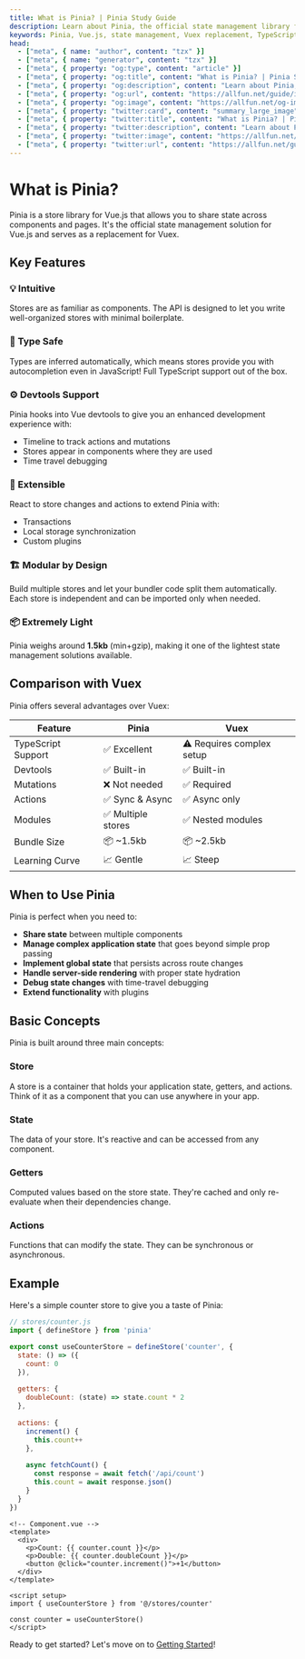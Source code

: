 ```yaml
---
title: What is Pinia? | Pinia Study Guide
description: Learn about Pinia, the official state management library for Vue.js. Discover its key features, benefits, and why it's the perfect replacement for Vuex.
keywords: Pinia, Vue.js, state management, Vuex replacement, TypeScript, devtools
head:
  - ["meta", { name: "author", content: "tzx" }]
  - ["meta", { name: "generator", content: "tzx" }]
  - ["meta", { property: "og:type", content: "article" }]
  - ["meta", { property: "og:title", content: "What is Pinia? | Pinia Study Guide" }]
  - ["meta", { property: "og:description", content: "Learn about Pinia, the official state management library for Vue.js. Discover its key features, benefits, and why it's the perfect replacement for Vuex." }]
  - ["meta", { property: "og:url", content: "https://allfun.net/guide/introduction" }]
  - ["meta", { property: "og:image", content: "https://allfun.net/og-image.svg" }]
  - ["meta", { property: "twitter:card", content: "summary_large_image" }]
  - ["meta", { property: "twitter:title", content: "What is Pinia? | Pinia Study Guide" }]
  - ["meta", { property: "twitter:description", content: "Learn about Pinia, the official state management library for Vue.js. Discover its key features, benefits, and why it's the perfect replacement for Vuex." }]
  - ["meta", { property: "twitter:image", content: "https://allfun.net/og-image.svg" }]
  - ["meta", { property: "twitter:url", content: "https://allfun.net/guide/introduction" }]
---
```


# What is Pinia?

Pinia is a store library for Vue.js that allows you to share state across components and pages. It's the official state management solution for Vue.js and serves as a replacement for Vuex.

## Key Features

### 💡 Intuitive
Stores are as familiar as components. The API is designed to let you write well-organized stores with minimal boilerplate.

### 🔑 Type Safe
Types are inferred automatically, which means stores provide you with autocompletion even in JavaScript! Full TypeScript support out of the box.

### ⚙️ Devtools Support
Pinia hooks into Vue devtools to give you an enhanced development experience with:
- Timeline to track actions and mutations
- Stores appear in components where they are used
- Time travel debugging

### 🔌 Extensible
React to store changes and actions to extend Pinia with:
- Transactions
- Local storage synchronization
- Custom plugins

### 🏗 Modular by Design
Build multiple stores and let your bundler code split them automatically. Each store is independent and can be imported only when needed.

### 📦 Extremely Light
Pinia weighs around **1.5kb** (min+gzip), making it one of the lightest state management solutions available.

## Comparison with Vuex

Pinia offers several advantages over Vuex:

| Feature | Pinia | Vuex |
|---------|-------|------|
| TypeScript Support | ✅ Excellent | ⚠️ Requires complex setup |
| Devtools | ✅ Built-in | ✅ Built-in |
| Mutations | ❌ Not needed | ✅ Required |
| Actions | ✅ Sync & Async | ✅ Async only |
| Modules | ✅ Multiple stores | ✅ Nested modules |
| Bundle Size | 📦 ~1.5kb | 📦 ~2.5kb |
| Learning Curve | 📈 Gentle | 📈 Steep |

## When to Use Pinia

Pinia is perfect when you need to:

- **Share state** between multiple components
- **Manage complex application state** that goes beyond simple prop passing
- **Implement global state** that persists across route changes
- **Handle server-side rendering** with proper state hydration
- **Debug state changes** with time-travel debugging
- **Extend functionality** with plugins

## Basic Concepts

Pinia is built around three main concepts:

### Store
A store is a container that holds your application state, getters, and actions. Think of it as a component that you can use anywhere in your app.

### State
The data of your store. It's reactive and can be accessed from any component.

### Getters
Computed values based on the store state. They're cached and only re-evaluate when their dependencies change.

### Actions
Functions that can modify the state. They can be synchronous or asynchronous.

## Example

Here's a simple counter store to give you a taste of Pinia:

```js
// stores/counter.js
import { defineStore } from 'pinia'

export const useCounterStore = defineStore('counter', {
  state: () => ({
    count: 0
  }),
  
  getters: {
    doubleCount: (state) => state.count * 2
  },
  
  actions: {
    increment() {
      this.count++
    },
    
    async fetchCount() {
      const response = await fetch('/api/count')
      this.count = await response.json()
    }
  }
})
```

```vue
<!-- Component.vue -->
<template>
  <div>
    <p>Count: {{ counter.count }}</p>
    <p>Double: {{ counter.doubleCount }}</p>
    <button @click="counter.increment()">+1</button>
  </div>
</template>

<script setup>
import { useCounterStore } from '@/stores/counter'

const counter = useCounterStore()
</script>
```

Ready to get started? Let's move on to [Getting Started](./getting-started)!